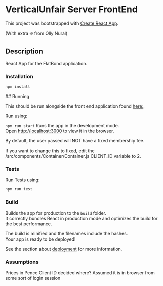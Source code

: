 # VerticalUnfair Server FrontEnd

This project was bootstrapped with [Create React App](https://github.com/facebook/create-react-app). 

(With extra :sparkle: from Olly Nural)

## Description

React App for the FlatBond application.

### Installation

```npm install```

## Running

This should be run alongside the front end application found [here:](https://github.com/OllyNural/VerticalUnfair-Web).

Run using:

```npm run start```
Runs the app in the development mode.<br>
Open [http://localhost:3000](http://localhost:3000) to view it in the browser.

By default, the user passed will NOT have a fixed membership fee.

If you want to change this to fixed, edit the /src/components/Container/Container.js CLIENT_ID variable to 2.

### Tests

Run Tests using: 

```npm run test```

### Build

Builds the app for production to the `build` folder.<br>
It correctly bundles React in production mode and optimizes the build for the best performance.

The build is minified and the filenames include the hashes.<br>
Your app is ready to be deployed!

See the section about [deployment](https://facebook.github.io/create-react-app/docs/deployment) for more information.



### Assumptions

Prices in Pence
Client ID decided where? Assumed it is in browser from some sort of login session
